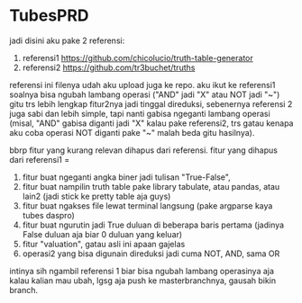 # TubesPRD

jadi disini aku pake 2 referensi:
  1. referensi1 https://github.com/chicolucio/truth-table-generator
  2. referensi2 https://github.com/tr3buchet/truths

referensi ini filenya udah aku upload juga ke repo. aku ikut ke referensi1 soalnya bisa ngubah lambang operasi ("AND" jadi "X" atau NOT jadi "\~") gitu trs lebih lengkap fitur2nya jadi tinggal direduksi, sebenernya referensi 2 juga sabi dan lebih simple, tapi nanti gabisa ngeganti lambang operasi (misal, "AND" gabisa diganti jadi "X" kalau pake referensi2, trs gatau kenapa aku coba operasi NOT diganti pake "\~" malah beda gitu hasilnya).

bbrp fitur yang kurang relevan dihapus dari referensi. 
fitur yang dihapus dari referensi1 = 
  1. fitur buat ngeganti angka biner jadi tulisan "True-False",
  2. fitur buat nampilin truth table pake library tabulate, atau pandas, atau lain2 (jadi stick ke pretty table aja guys)
  3. fitur buat ngakses file lewat terminal langsung (pake argparse kaya tubes daspro)
  4. fitur buat ngurutin jadi True duluan di beberapa baris pertama (jadinya False duluan aja biar 0 duluan yang keluar)
  5. fitur "valuation", gatau asli ini apaan gajelas
  6. operasi2 yang bisa digunain direduksi jadi cuma NOT, AND, sama OR

intinya sih ngambil referensi 1 biar bisa ngubah lambang operasinya aja
kalau kalian mau ubah, lgsg aja push ke masterbranchnya, gausah bikin branch.

